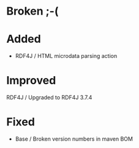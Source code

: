 # Broken ;-(

# Added

- RDF4J / HTML microdata parsing action

# Improved

RDF4J / Upgraded to RDF4J 3.7.4

# Fixed

- Base / Broken version numbers in maven BOM
